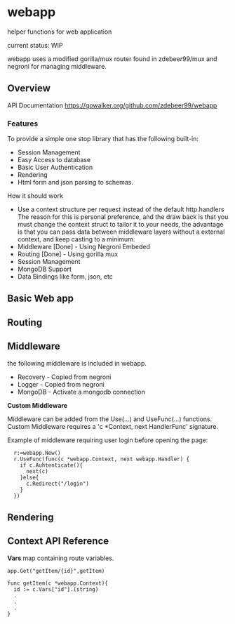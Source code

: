 # webapp

helper functions for web application

current status: WIP

webapp uses a modified gorilla/mux router found in zdebeer99/mux and negroni for managing middleware.

## Overview

API Documentation https://gowalker.org/github.com/zdebeer99/webapp

### Features

To provide a simple one stop library that has the following built-in:
* Session Management
* Easy Access to database
* Basic User Authentication
* Rendering
* Html form and json parsing to schemas.

How it should work
* Use a context structure per request instead of the default http.handlers
    The reason for this is personal preference, and the draw back is that you must change the context struct to tailor it to your needs, the advantage is that you can pass data between middleware layers without a external context, and keep casting to a minimum.
* Middleware [Done] - Using Negroni Embeded
* Routing [Done] - Using gorilla mux
* Session Management
* MongoDB Support
* Data Bindings like form, json, etc

## Basic Web app

## Routing

## Middleware

the following middleware is included in webapp.

* Recovery - Copied from negroni
* Logger - Copied from negroni
* MongoDB - Activate a mongodb connection

**Custom Middleware**

Middleware can be added from the Use(...) and UseFunc(...) functions. Custom Middleware requires a 'c *Context, next HandlerFunc' signature.

Example of middleware requiring user login before opening the page:

```golang
  r:=webapp.New()
  r.UseFunc(func(c *webapp.Context, next webapp.Handler) {
    if c.Auhtenticate(){
      next(c)
    }else{
      c.Redirect("/login")
    }
  })
```

## Rendering

## Context API Reference

**Vars**
map containing route variables.

```golang
app.Get("getItem/{id}",getItem)

func getItem(c *webapp.Context){
  id := c.Vars["id"].(string)
  .
  .
  .
}
```
